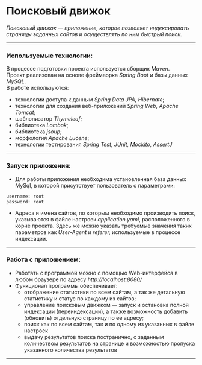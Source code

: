 # Поисковый движок
_Поисковый движок — приложение, которое позволяет индексировать страницы заданных сайтов и осуществлять по ним быстрый поиск._

---
### Используемые технологии:
В процессе подготовки проекта используется сборщик _Maven_.<br />
Проект реализован на основе фреймворка _Spring Boot_ и базы данных _MySQL_.<br />
В работе используются: 
- технологии доступа к данным _Spring Data JPA, Hibernate_;
- технологии для создания веб-приложений _Spring Web, Apache Tomcat_;
- шаблонизатор _Thymeleaf_; 
- библиотека _Lombok_;
- библиотека _jsoup_;
- морфология _Apache Lucene_;
- технологии тестирования _Spring Test, JUnit, Mockito, AssertJ_
---
### Запуск приложения:
* Для работы приложения необходима установленная база данных MySql, в которой присутствует пользователь с параметрами:
```
username: root 
password: root
```
* Адреса и имена сайтов, по которым необходимо производить поиск, указываются в файле настроек 
_application.yaml_, расположенного в корне проекта. Здесь же можно указать требуемые значения таких параметров 
как _User-Agent_ и _referer,_ используемые в процессе индексации.
---
### Работа с приложением:
* Работать с программой можно с помощью Web-интерфейса в любом браузере по адресу _http://localhost:8080/_ <br />
* Функционал программы обеспечивает:<br /> 
  - отображение статистики по всем сайтам, а так же детальную статистику и статус по каждому из сайтов;
  - управление поисковым движком — запуск и остановка полной индексации (переиндексации), а также возможность 
  добавить (обновить) отдельную страницу по ее адресу;
  - поиск как по всем сайтам, так и по одному из указанных в файле настроек
  - выдачу результатов поиска постранично, с заданным количеством результатов на странице и возможностью пропуска
  указанного количества результатов
---